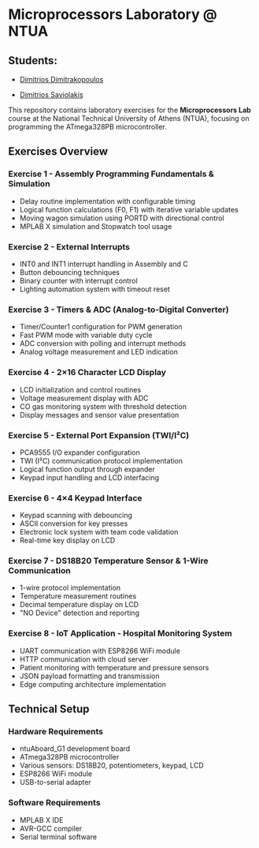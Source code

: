 # Microprocessors Laboratory @ NTUA

## Students:

- [Dimitrios Dimitrakopoulos](https://github.com/ddimitrakopoulos)

- [Dimitrios Saviolakis](https://github.com/dsaviolakis)

This repository contains laboratory exercises for the **Microprocessors Lab** course at the National Technical University of Athens (NTUA), focusing on programming the ATmega328PB microcontroller.

##  Exercises Overview

### Exercise 1 - Assembly Programming Fundamentals & Simulation
- Delay routine implementation with configurable timing
- Logical function calculations (F0, F1) with iterative variable updates
- Moving wagon simulation using PORTD with directional control
- MPLAB X simulation and Stopwatch tool usage

### Exercise 2 - External Interrupts
- INT0 and INT1 interrupt handling in Assembly and C
- Button debouncing techniques
- Binary counter with interrupt control
- Lighting automation system with timeout reset

### Exercise 3 - Timers & ADC (Analog-to-Digital Converter)
- Timer/Counter1 configuration for PWM generation
- Fast PWM mode with variable duty cycle
- ADC conversion with polling and interrupt methods
- Analog voltage measurement and LED indication

### Exercise 4 - 2×16 Character LCD Display
- LCD initialization and control routines
- Voltage measurement display with ADC
- CO gas monitoring system with threshold detection
- Display messages and sensor value presentation

### Exercise 5 - External Port Expansion (TWI/I²C)
- PCA9555 I/O expander configuration
- TWI (I²C) communication protocol implementation
- Logical function output through expander
- Keypad input handling and LCD interfacing

### Exercise 6 - 4×4 Keypad Interface
- Keypad scanning with debouncing
- ASCII conversion for key presses
- Electronic lock system with team code validation
- Real-time key display on LCD

### Exercise 7 - DS18B20 Temperature Sensor & 1-Wire Communication
- 1-wire protocol implementation
- Temperature measurement routines
- Decimal temperature display on LCD
- "NO Device" detection and reporting

### Exercise 8 - IoT Application - Hospital Monitoring System
- UART communication with ESP8266 WiFi module
- HTTP communication with cloud server
- Patient monitoring with temperature and pressure sensors
- JSON payload formatting and transmission
- Edge computing architecture implementation

## Technical Setup

### Hardware Requirements
- ntuAboard_G1 development board
- ATmega328PB microcontroller
- Various sensors: DS18B20, potentiometers, keypad, LCD
- ESP8266 WiFi module
- USB-to-serial adapter

### Software Requirements
- MPLAB X IDE
- AVR-GCC compiler
- Serial terminal software
